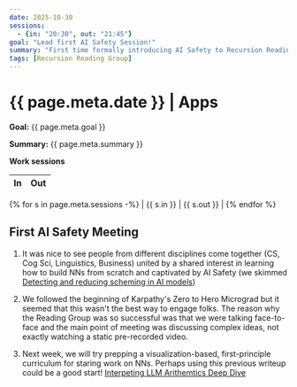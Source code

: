 ```yaml
---
date: 2025-10-30
sessions:
  - {in: "20:30", out: "21:45"}
goal: "Lead first AI Safety Session!"
summary: "First time formally introducing AI Safety to Recursion Reading Group; briefly skim Anthropic's [Signs of introspection in large language models](https://www.anthropic.com/research/introspection)"
tags: [Recursion Reading Group]
---
```


# {{ page.meta.date }} | Apps

**Goal:** {{ page.meta.goal }}

**Summary:** {{ page.meta.summary }}

**Work sessions**

| In   | Out  |
|------|------|
{% for s in page.meta.sessions -%}
| {{ s.in }} | {{ s.out }} |
{% endfor %}

## First AI Safety Meeting
1. It was nice to see people from different disciplines come together (CS, Cog Sci, Linguistics, Business) united by a shared interest in learning how to build NNs from scratch and captivated by AI Safety (we skimmed [Detecting and reducing scheming in AI models](https://openai.com/index/detecting-and-reducing-scheming-in-ai-models/))

2. We followed the beginning of Karpathy's Zero to Hero Micrograd but it seemed that this wasn't the best way to engage folks. The reason why the Reading Group was so successful was that we were talking face-to-face and the main point of meeting was discussing complex ideas, not exactly watching a static pre-recorded video.

3. Next week, we will try prepping a visualization-based, first-principle curriculum for staring work on NNs. Perhaps using this previous writeup could be a good start! [Interpeting LLM Arithemtics Deep Dive](https://github.com/Ky-Ng/Dyck-Interp-Probe/blob/main/Interpeting_LLM_Arithmetics_Deep_Dive_Notes.pdf)